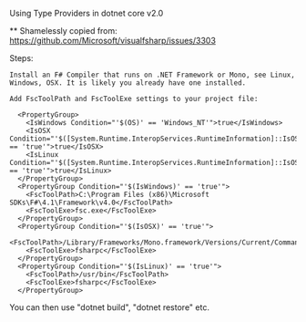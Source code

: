 Using Type Providers in dotnet core v2.0


** Shamelessly copied from: https://github.com/Microsoft/visualfsharp/issues/3303

Steps:

    Install an F# Compiler that runs on .NET Framework or Mono, see Linux, Windows, OSX. It is likely you already have one installed.

    Add FscToolPath and FscToolExe settings to your project file:

```
  <PropertyGroup>
    <IsWindows Condition="'$(OS)' == 'Windows_NT'">true</IsWindows>
    <IsOSX Condition="'$([System.Runtime.InteropServices.RuntimeInformation]::IsOSPlatform($([System.Runtime.InteropServices.OSPlatform]::OSX)))' == 'true'">true</IsOSX>
    <IsLinux Condition="'$([System.Runtime.InteropServices.RuntimeInformation]::IsOSPlatform($([System.Runtime.InteropServices.OSPlatform]::Linux)))' == 'true'">true</IsLinux>
  </PropertyGroup>
  <PropertyGroup Condition="'$(IsWindows)' == 'true'">
    <FscToolPath>C:\Program Files (x86)\Microsoft SDKs\F#\4.1\Framework\v4.0</FscToolPath>
    <FscToolExe>fsc.exe</FscToolExe>
  </PropertyGroup>
  <PropertyGroup Condition="'$(IsOSX)' == 'true'">
    <FscToolPath>/Library/Frameworks/Mono.framework/Versions/Current/Commands</FscToolPath>
    <FscToolExe>fsharpc</FscToolExe>
  </PropertyGroup>
  <PropertyGroup Condition="'$(IsLinux)' == 'true'">
    <FscToolPath>/usr/bin</FscToolPath>
    <FscToolExe>fsharpc</FscToolExe>
  </PropertyGroup>
```

You can then use "dotnet build", "dotnet restore" etc.

